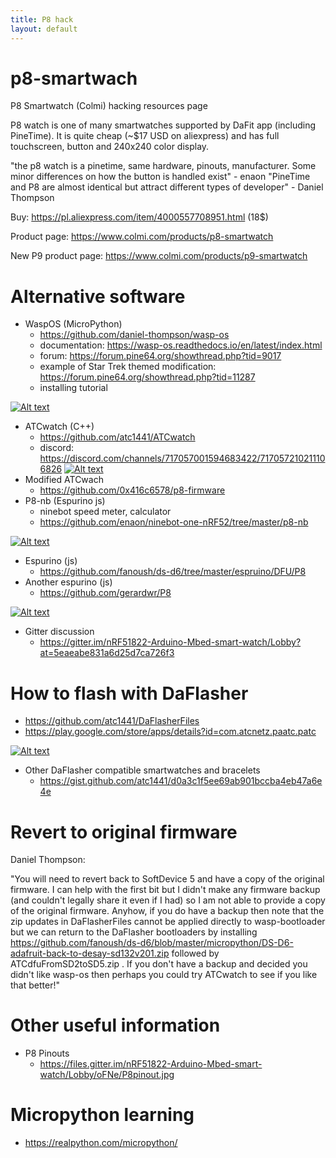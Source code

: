 ```yaml
---
title: P8 hack
layout: default
---
```



# p8-smartwach
P8 Smartwatch (Colmi) hacking resources page

P8 watch is one of many smartwatches supported by DaFit app (including PineTime). It is quite cheap (~$17 USD on aliexpress) and has full touchscreen, button and 240x240 color display.

"the p8 watch is a pinetime, same hardware, pinouts, manufacturer. Some minor differences on how the button is handled exist" - enaon
"PineTime and P8 are almost identical but attract different types of developer" - Daniel Thompson

Buy: https://pl.aliexpress.com/item/4000557708951.html (18$)

Product page: https://www.colmi.com/products/p8-smartwatch

New P9 product page: https://www.colmi.com/products/p9-smartwatch

# Alternative software
- WaspOS (MicroPython)
  - https://github.com/daniel-thompson/wasp-os
  - documentation: https://wasp-os.readthedocs.io/en/latest/index.html
  - forum: https://forum.pine64.org/showthread.php?tid=9017
  - example of Star Trek themed modification: https://forum.pine64.org/showthread.php?tid=11287
  - installing tutorial

[![Alt text](https://img.youtube.com/vi/VJoDtMy-4pk/0.jpg)](https://www.youtube.com/watch?v=VJoDtMy-4pk)
- ATCwatch (C++)
  - https://github.com/atc1441/ATCwatch
  - discord: https://discord.com/channels/717057001594683422/717057210211106826
[![Alt text](https://img.youtube.com/vi/rRqulnz1nJM/0.jpg)](https://www.youtube.com/watch?v=rRqulnz1nJM)
- Modified ATCwach
  - https://github.com/0x416c6578/p8-firmware
- P8-nb (Espurino js)
  - ninebot speed meter, calculator
  - https://github.com/enaon/ninebot-one-nRF52/tree/master/p8-nb

[![Alt text](https://img.youtube.com/vi/4hs8I65Fz5g/0.jpg)](https://www.youtube.com/watch?v=4hs8I65Fz5g)
- Espurino (js)
  - https://github.com/fanoush/ds-d6/tree/master/espruino/DFU/P8
- Another espurino (js)
  - https://github.com/gerardwr/P8

[![Alt text](https://img.youtube.com/vi/PgB1PQA5_OQ/0.jpg)](https://www.youtube.com/watch?v=PgB1PQA5_OQ)

  
- Gitter discussion
  - https://gitter.im/nRF51822-Arduino-Mbed-smart-watch/Lobby?at=5eaeabe831a6d25d7ca726f3
  
# How to flash with DaFlasher
- https://github.com/atc1441/DaFlasherFiles
- https://play.google.com/store/apps/details?id=com.atcnetz.paatc.patc

[![Alt text](https://img.youtube.com/vi/gUVEz-pxhgg/0.jpg)](https://www.youtube.com/watch?v=gUVEz-pxhgg)

- Other DaFlasher compatible smartwatches and bracelets
  - https://gist.github.com/atc1441/d0a3c1f5ee69ab901bccba4eb47a6e4e

# Revert to original firmware
Daniel Thompson:

"You will need to revert back to SoftDevice 5 and have a copy of the original firmware. I can help with the first bit but I didn't make any firmware backup (and couldn't legally share it even if I had) so I am not able to provide a copy of the original firmware. Anyhow, if you do have a backup then note that the zip updates in DaFlasherFiles cannot be applied directly to wasp-bootloader but we can return to the DaFlasher bootloaders by installing https://github.com/fanoush/ds-d6/blob/master/micropython/DS-D6-adafruit-back-to-desay-sd132v201.zip followed by ATCdfuFromSD2toSD5.zip . If you don't have a backup and decided you didn't like wasp-os then perhaps you could try ATCwatch to see if you like that better!"

# Other useful information
- P8 Pinouts
  - https://files.gitter.im/nRF51822-Arduino-Mbed-smart-watch/Lobby/oFNe/P8pinout.jpg

# Micropython learning
- https://realpython.com/micropython/
